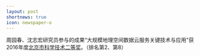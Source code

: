 ```yaml
---
layout: post
shortnews: true
icon: newspaper-o
---
```


周园春、沈志宏研究员参与的成果“大规模地理空间数据云服务关键技术与应用"获2016年度<a href="http://www.cnic.cas.cn/tzgg/tz/201603/t20160325_4575174.html">北京市科学技术二等奖</a>。（排名第2、第8）